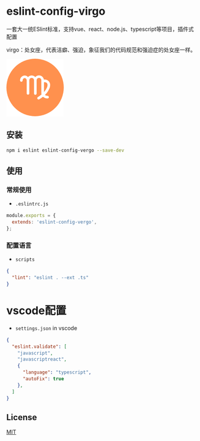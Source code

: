 # eslint-config-virgo

一套大一统ESlint标准，支持vue、react、node.js、typescript等项目，插件式配置

virgo：处女座，代表洁癖、强迫，象征我们的代码规范和强迫症的处女座一样。

<a href="url"><img src="icon.png" height="150" width="150" ></a>

## 安装

```bash
npm i eslint eslint-config-vergo --save-dev
```

## 使用

### 常规使用

- `.eslintrc.js`

```js
module.exports = {
  extends: 'eslint-config-vergo',
};
```

### 配置语言
- `scripts`

```json
{
  "lint": "eslint . --ext .ts"
}
```
# vscode配置
- `settings.json` in vscode

```json
{
  "eslint.validate": [
    "javascript",
    "javascriptreact",
    {
      "language": "typescript",
      "autoFix": true
    },
  ]
}
```


## License

[MIT](LICENSE)
